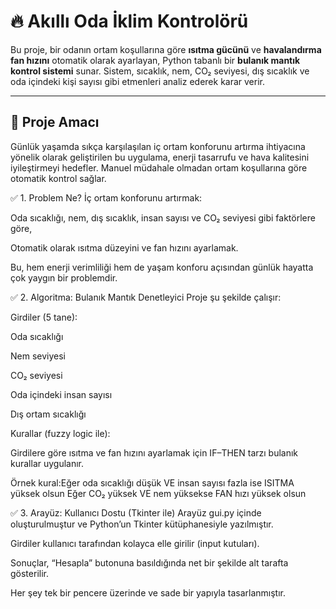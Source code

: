 # 🔥 Akıllı Oda İklim Kontrolörü

Bu proje, bir odanın ortam koşullarına göre **ısıtma gücünü** ve **havalandırma fan hızını** otomatik olarak ayarlayan, Python tabanlı bir **bulanık mantık kontrol sistemi** sunar. Sistem, sıcaklık, nem, CO₂ seviyesi, dış sıcaklık ve oda içindeki kişi sayısı gibi etmenleri analiz ederek karar verir.

---

## 🎯 Proje Amacı

Günlük yaşamda sıkça karşılaşılan iç ortam konforunu artırma ihtiyacına yönelik olarak geliştirilen bu uygulama, enerji tasarrufu ve hava kalitesini iyileştirmeyi hedefler. Manuel müdahale olmadan ortam koşullarına göre otomatik kontrol sağlar.

✅ 1. Problem Ne?
İç ortam konforunu artırmak:

Oda sıcaklığı, nem, dış sıcaklık, insan sayısı ve CO₂ seviyesi gibi faktörlere göre,

Otomatik olarak ısıtma düzeyini ve fan hızını ayarlamak.

Bu, hem enerji verimliliği hem de yaşam konforu açısından günlük hayatta çok yaygın bir problemdir.

✅ 2. Algoritma: Bulanık Mantık Denetleyici
Proje şu şekilde çalışır:

Girdiler (5 tane):

Oda sıcaklığı

Nem seviyesi

CO₂ seviyesi

Oda içindeki insan sayısı

Dış ortam sıcaklığı

Kurallar (fuzzy logic ile):

Girdilere göre ısıtma ve fan hızını ayarlamak için IF–THEN tarzı bulanık kurallar uygulanır.

Örnek kural:Eğer oda sıcaklığı düşük VE insan sayısı fazla ise ISITMA yüksek olsun
Eğer CO₂ yüksek VE nem yüksekse FAN hızı yüksek olsun

✅ 3. Arayüz: Kullanıcı Dostu (Tkinter ile)
Arayüz gui.py içinde oluşturulmuştur ve Python’un Tkinter kütüphanesiyle yazılmıştır.

Girdiler kullanıcı tarafından kolayca elle girilir (input kutuları).

Sonuçlar, “Hesapla” butonuna basıldığında net bir şekilde alt tarafta gösterilir.

Her şey tek bir pencere üzerinde ve sade bir yapıyla tasarlanmıştır.


